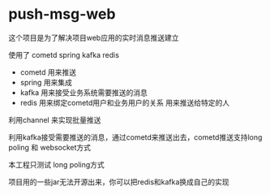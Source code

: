 # push-msg-web

这个项目是为了解决项目web应用的实时消息推送建立

使用了 cometd spring kafka redis

* cometd 用来推送
* spring 用来集成
* kafka 用来接受业务系统需要推送的消息
* redis 用来绑定cometd用户和业务用户的关系 用来推送给特定的人

利用channel 来实现批量推送

利用kafka接受需要推送的消息，通过cometd来推送出去，cometd推送支持long poling 和 websocket方式

本工程只测试 long poling方式

项目用的一些jar无法开源出来，你可以把redis和kafka换成自己的实现


